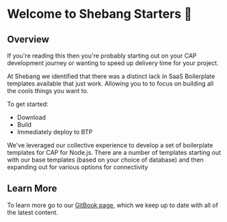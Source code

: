 # Welcome to Shebang Starters 👋

## Overview
If you're reading this then you're probably starting out on your CAP development journey or wanting to speed up delivery time for your project.  

At Shebang we identified that there was a distinct lack in SaaS Boilerplate templates available that just work. Allowing you to to focus on building all the cools things you want to.

To get started:
- Download
- Build 
- Immediately deploy to BTP

We've leveraged our collective experience to develop a set of boilerplate templates for CAP for Node.js.  There are a number of templates starting out with our base templates (based on your choice of database) and then expanding out for various options for connectivity

## Learn More
To learn more go to our [GitBook page](https://shebang-software.gitbook.io/shebang-cap-starters), which we keep up to date with all of the latest content.
<!--

**Here are some ideas to get you started:**

🙋‍♀️ A short introduction - what is your organization all about?
🌈 Contribution guidelines - how can the community get involved?
👩‍💻 Useful resources - where can the community find your docs? Is there anything else the community should know?
🍿 Fun facts - what does your team eat for breakfast?
🧙 Remember, you can do mighty things with the power of [Markdown](https://docs.github.com/github/writing-on-github/getting-started-with-writing-and-formatting-on-github/basic-writing-and-formatting-syntax)
-->
